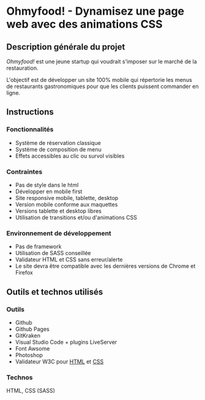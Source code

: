 
# Ohmyfood! - Dynamisez une page web avec des animations CSS

  
  

## Description générale du projet

*Ohmyfood!* est une jeune startup qui voudrait s'imposer sur le marché de la restauration.

L'objectif est de développer un site 100% mobile qui répertorie les menus de restaurants gastronomiques pour que les clients puissent commander en ligne. 


## Instructions

### Fonctionnalités

- Système de réservation classique
- Système de composition de menu
- Effets accessibles au clic ou survol visibles
 

### Contraintes

- Pas de style dans le html
- Développer en mobile first
- Site responsive mobile, tablette, desktop
- Version mobile conforme aux maquettes
- Versions tablette et desktop libres
- Utilisation de transitions et/ou d'animations CSS
  

### Environnement de développement

- Pas de framework
- Utilisation de SASS conseillée
- Validateur HTML et CSS sans erreur/alerte
- Le site devra être compatible avec les dernières versions de Chrome et Firefox
  

## Outils et technos utilisés

### Outils

- Github
- Github Pages
- GitKraken
- Visual Studio Code + plugins LiveServer
- Font Awsome
- Photoshop
- Validateur W3C pour [HTML](https://validator.w3.org/) et [CSS](https://jigsaw.w3.org/css-validator/#validate_by_upload)

### Technos

HTML, CSS (SASS)